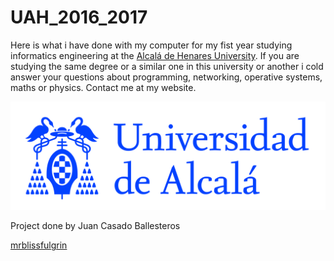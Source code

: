 # UAH_2016_2017

Here is what i have done with my computer for my fist year studying informatics engineering at the [Alcalá de Henares University](https://www.uah.es/es/ "UAH").
If you are studying the same degree or a similar one in this university or another i cold answer your questions about programming, networking, operative systems, maths or physics.
Contact me at my website.

![UAH](./logo.jpg "UAH")

Project done by Juan Casado Ballesteros

[mrblissfulgrin](http://www.mrblissfulgrin.com "mrblissfulgrin")
